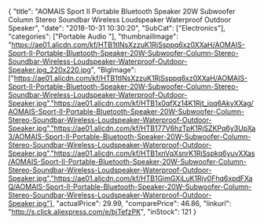 {
	"title": "AOMAIS Sport II Portable Bluetooth Speaker 20W Subwoofer Column Stereo Soundbar Wireless Loudspeaker Waterproof Outdoor Speaker",
	"date": "2018-10-31 10:30:20",
	"SubCat": ["Electronics"],
	"categories": ["Portable Audio "],
	"thumbnailImage": "https://ae01.alicdn.com/kf/HTB1tINsXzzuK1RjSsppq6xz0XXaH/AOMAIS-Sport-II-Portable-Bluetooth-Speaker-20W-Subwoofer-Column-Stereo-Soundbar-Wireless-Loudspeaker-Waterproof-Outdoor-Speaker.jpg_220x220.jpg",
	"BigImage": ["https://ae01.alicdn.com/kf/HTB1tINsXzzuK1RjSsppq6xz0XXaH/AOMAIS-Sport-II-Portable-Bluetooth-Speaker-20W-Subwoofer-Column-Stereo-Soundbar-Wireless-Loudspeaker-Waterproof-Outdoor-Speaker.jpg","https://ae01.alicdn.com/kf/HTB1x0qfXz14K1Rjt_ioq6AkyXXag/AOMAIS-Sport-II-Portable-Bluetooth-Speaker-20W-Subwoofer-Column-Stereo-Soundbar-Wireless-Loudspeaker-Waterproof-Outdoor-Speaker.jpg","https://ae01.alicdn.com/kf/HTB177V6hzTpK1RjSZKPq6y3UpXa3/AOMAIS-Sport-II-Portable-Bluetooth-Speaker-20W-Subwoofer-Column-Stereo-Soundbar-Wireless-Loudspeaker-Waterproof-Outdoor-Speaker.jpg","https://ae01.alicdn.com/kf/HTB1xnVqXsnrK1RjSspkq6yuvXXas/AOMAIS-Sport-II-Portable-Bluetooth-Speaker-20W-Subwoofer-Column-Stereo-Soundbar-Wireless-Loudspeaker-Waterproof-Outdoor-Speaker.jpg","https://ae01.alicdn.com/kf/HTB1GimGXjLuK1Rjy0Fhq6xpdFXaQ/AOMAIS-Sport-II-Portable-Bluetooth-Speaker-20W-Subwoofer-Column-Stereo-Soundbar-Wireless-Loudspeaker-Waterproof-Outdoor-Speaker.jpg"],
	"actualPrice": 29.99,
	"comparePrice": 46.86,
	"linkurl": "http://s.click.aliexpress.com/e/bjTefzPK",
	"inStock": 121
}
